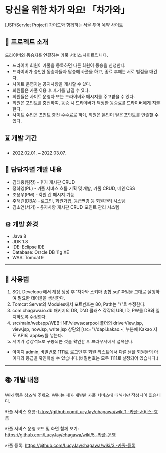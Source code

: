 # 당신을 위한 차가 와요! 「차가와」
[JSP/Servlet Project] 가이드와 함께하는 서울 투어 예약 사이트

## 🚗 프로젝트 소개
드라이버와 동승자를 연결하는 카풀 서비스 사이트입니다.
* 드라이버 회원이 카풀을 등록하면 다른 회원이 동승을 신청한다.
* 드라이버가 승인한 동승자들과 탑승해 카풀을 하고, 종료 후에는 서로 별점을 매긴다.
* 사이트 운영자는 공지사항을 게시할 수 있다.
* 회원들은 카풀 이용 후 후기를 남길 수 있다.
* 회원들은 사이트 운영자 또는 드라이버와 메시지를 주고받을 수 있다.
* 회원은 포인트를 충전하여, 동승 시 드라이버가 책정한 동승료를 드라이버에게 지불한다.
* 사이트 수입은 포인트 충전 수수료로 하며, 회원은 본인이 얻은 포인트를 인출할 수 있다.

## ⌛ 개발 기간
* 2022.02.01. ~ 2022.03.07.

## 👥 담당자별 개발 내용
* 김태웅(팀장) - 후기 게시판 CRUD
* 정하영(PL) - 카풀 서비스 흐름 기획 및 개발, 카풀 CRUD, 메인 CSS
* 조용우(PM) - 회원 간 메시지 기능
* 주해린(DBA) - 로그인, 회원가입, 등급변경 등 회원관리 시스템
* 김소연(서기) - 공지사항 게시판 CRUD, 포인트 관리 시스템

## ⚙ 개발 환경
* Java 8
* JDK 1.8
* IDE: Eclipse IDE
* Database: Oracle DB 11g XE
* WAS: Tomcat 9

***
## 🔔 사용법
1. SQL Developer에서 계정 생성 후 '차가와 스키마 종합.sql' 파일을 그대로 실행하여 필요한 테이블을 생성한다.
2. Tomcat Server의 Modules에서 포트번호는 80, Path는 "/"로 수정한다.
3. com.chagawa.io.db 패키지의 DB, DAO 클래스 각각의 URI, ID, PW를 DB와 일치하도록 수정한다.
4. src/main/webapp/WEB-INF/views/carpool 폴더의 driverView.jsp, view.jsp, now.jsp, write.jsp 상단의 [src="//dapi.kakao.~] 부분에 Kakao 지도 API의 appkey를 넣는다.
5. 서버가 정상적으로 구동되는 것을 확인한 후 브라우저에서 접속한다.
* 아이디 admin, 비밀번호 1111로 로그인 후 회원 리스트에서 다른 샘플 회원들의 아이디와 등급을 확인하실 수 있습니다.(비밀번호는 모두 1111로 설정되어 있습니다.)


***
## 📚 개발 내용

Wiki 탭을 참조해 주세요. Wiki는 제가 개발한 카풀 서비스에 대해서만 작성되어 있습니다.

카풀 서비스 흐름: <https://github.com/LucyJay/chagawa/wiki/1.-카풀-서비스-흐름>

카풀 서비스 운영 코드 및 화면 함께 보기: <https://github.com/LucyJay/chagawa/wiki/5.-카풀-운영>

카풀 등록: <https://github.com/LucyJay/chagawa/wiki/3.-카풀-등록>
